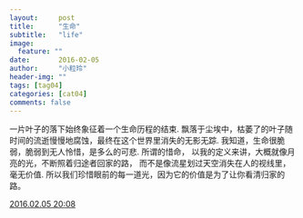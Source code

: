 ```yaml
---
layout:     post
title:      "生命"
subtitle:   "life"
image:
  feature: ""
date:       2016-02-05
author:     "小粒玲"
header-img: ""
tags: [tag04]
categories: [cat04]
comments: false
---
```

    
    
一片叶子的落下始终象征着一个生命历程的结束.
飘落于尘埃中，枯萎了的叶子随时间的流逝慢慢地腐蚀，最终在这个世界里消失的无影无踪.
我知道，生命很脆弱，脆弱到无人怜惜，是多么的可悲.
所谓的惜命，
以我的定义来讲，大概就像月亮的光，不断照着归途者回家的路，
而不是像流星划过天空消失在人的视线里，毫无价值.
所以我们珍惜眼前的每一道光，因为它的价值是为了让你看清归家的路。



<a href="http://www.jianshu.com/p/f886f769309f">2016.02.05 20:08 </a>
